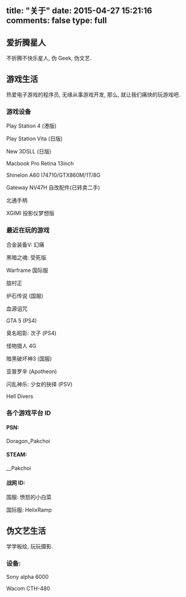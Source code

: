 title: "关于"
date: 2015-04-27 15:21:16
comments: false
type: full
---

## 爱折腾星人

不折腾不快乐星人, 伪 Geek, 伪文艺.

## 游戏生活

热爱电子游戏的程序员, 无缘从事游戏开发, 那么, 就让我们痛快的玩游戏吧.

### 游戏设备

Play Station 4 \(港版\)

Play Station Vita \(日版\)

New 3DSLL \(日版\)

Macbook Pro Retina 13inch

Shinelon A60 I74710/GTX860M/1T/8G

Gateway NV47H 自改配件\(已转卖二手\)

北通手柄

XGIMI 投影仪梦想版

### 最近在玩的游戏

合金装备V: 幻痛

黑暗之魂: 受死版

Warframe 国际服

胧村正

炉石传说 \(国服\)

血源诅咒

GTA 5 \(PS4\)

臭名昭彰: 次子 \(PS4\)

怪物猎人 4G

暗黑破坏神3 \(国服\)

亚普罗辛 \(Apotheon\)

闪乱神乐: 少女的抉择 \(PSV\)

Hell Divers

### 各个游戏平台 ID

#### PSN:

Doragon_Pakchoi

#### STEAM:

__Pakchoi

#### 战网 ID:

国服: 愤怒的小白菜

国际服: HelixRamp

## 伪文艺生活

学学板绘, 玩玩摄影.

### 设备:

Sony alpha 6000

Wacom CTH-480
